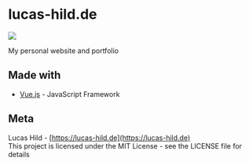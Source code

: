 # lucas-hild.de

![](https://img.shields.io/badge/license-MIT-blue.svg?style=flat-square)

My personal website and portfolio

## Made with

- [Vue.js](https://vuejs.com) - JavaScript Framework

## Meta

Lucas Hild - [https://lucas-hild.de](https://lucas-hild.de)  
This project is licensed under the MIT License - see the LICENSE file for details
